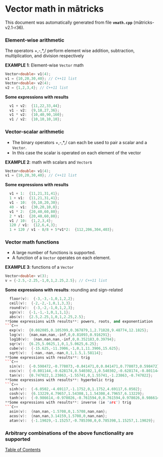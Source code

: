 
# Vector math in mātricks
This document was automatically generated from file **`vmath.cpp`** (mātricks-v2.1-r36).

### Element-wise arithmetic
The operators +,-,*,/ perform element wise addition, subtraction, multiplication, and division respectively


**EXAMPLE 1**: Element-wise `Vector` math
```C++
Vector<double> v1(4);
v1 = {10,20,30,40}; // C++11 list
Vector<double> v2(4);
v2 = {1,2,3,4}; // C++11 list
```

**Some expressions with results**
```C++
  v1 + v2:  {11,22,33,44}; 
  v1 - v2:  {9,18,27,36}; 
  v1 * v2:  {10,40,90,160}; 
  v1 / v2:  {10,10,10,10}; 
```

### Vector-scalar arithmetic
* The binary operators +,-,*,/ can each be used to pair a scalar and a `Vector`.
* In this case the scalar is operated on each element of the vector


**EXAMPLE 2**: math with scalars and `Vector`s
```C++
Vector<double> v1(4);
v1 = {10,20,30,40}; // C++11 list
```

**Some expressions with results**
```C++
  v1 + 1:  {11,21,31,41}; 
  1 + v1:  {11,21,31,41}; 
  v1 - 10:  {0,10,20,30}; 
  40 - v1:  {30,20,10,0}; 
  v1 * 2:  {20,40,60,80}; 
  2 * v1:  {20,40,60,80}; 
  v1 / 10:  {1,2,3,4}; 
  120 / v1:  {12,6,4,3}; 
  1 + 120 / v1 - 8/8 + 5*v1*2:  {112,206,304,403}; 
```

### Vector math functions
* A large number of functions is supported.  
* A function of a `Vector` operates on each element.  


**EXAMPLE 3**: functions of a `Vector`
```C++
Vector<double> v(3);
v = {-2.5,-2.25,-1,0,1,2.25,2.5}; // C++11 list
```

**Some expressions with results**: rounding and sign-related
```C++
  floor(v):  {-3,-3,-1,0,1,2,2}; 
  ceil(v):  {-2,-2,-1,0,1,3,3}; 
  round(v):  {-3,-2,-1,0,1,2,3}; 
  sgn(v):  {-1,-1,-1,0,1,1,1}; 
  abs(v):  {2.5,2.25,1,0,1,2.25,2.5}; 
**Some expressions with results**: powers, roots, and exponentiation
```C++
  exp(v):  {0.082085,0.105399,0.367879,1,2.71828,9.48774,12.1825}; 
  log(v):  {nan,nan,nan,-inf,0,0.81093,0.916291}; 
  log10(v):  {nan,nan,nan,-inf,0,0.352183,0.39794}; 
  sqr(v):  {6.25,5.0625,1,0,1,5.0625,6.25}; 
  cube(v):  {-15.625,-11.3906,-1,0,1,11.3906,15.625}; 
  sqrt(v):  {-nan,-nan,-nan,0,1,1.5,1.58114}; 
**Some expressions with results**: trig
```C++
  sin(v):  {-0.598472,-0.778073,-0.841471,0,0.841471,0.778073,0.598472}; 
  cos(v):  {-0.801144,-0.628174,0.540302,1,0.540302,-0.628174,-0.801144}; 
  tan(v):  {0.747022,1.23863,-1.55741,0,1.55741,-1.23863,-0.747022}; 
**Some expressions with results**: hyperbolic trig
```C++
  sinh(v):  {-6.0502,-4.69117,-1.1752,0,1.1752,4.69117,6.0502}; 
  cosh(v):  {6.13229,4.79657,1.54308,1,1.54308,4.79657,6.13229}; 
  tanh(v):  {-0.986614,-0.978026,-0.761594,0,0.761594,0.978026,0.986614}; 
**Some expressions with results**: inverse (ie 'arc') trig
```C++
  asin(v):  {nan,nan,-1.5708,0,1.5708,nan,nan}; 
  acos(v):  {nan,nan,3.14159,1.5708,0,nan,nan}; 
  atan(v):  {-1.19029,-1.15257,-0.785398,0,0.785398,1.15257,1.19029}; 
```

### Arbitrary combinations of the above functionality are supported

[Table of Contents](README.md)
